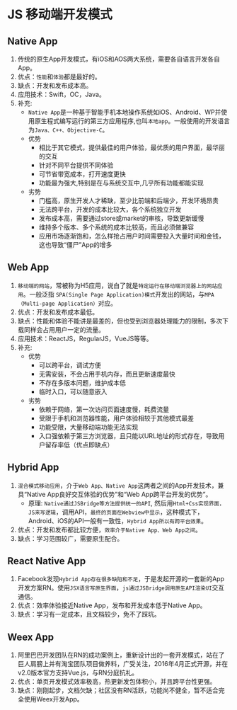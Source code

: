 # JS 移动端开发模式


## Native App
1. 传统的原生App开发模式，有iOS和AOS两大系统，需要各自语言开发各自App。
2. 优点：`性能`和`体验`都是最好的。
3. 缺点：开发和发布成本高。
4. 应用技术：Swift，OC，Java。
5. 补充: 
    * `Native App`是一种基于智能手机本地操作系统如iOS、Android、WP并使用原生程式编写运行的第三方应用程序,也叫`本地app`。一般使用的开发语言为`Java、C++、Objective-C`。
    * 优势
        * 相比于其它模式，提供最佳的用户体验，最优质的用户界面，最华丽的交互
        * 针对不同平台提供不同体验
        * 可节省带宽成本，打开速度更快
        * 功能最为强大,特别是在与系统交互中,几乎所有功能都能实现
    * 劣势
        * 门槛高，原生开发人才稀缺，至少比前端和后端少，开发环境昂贵
        * 无法跨平台，开发的成本比较大，各个系统独立开发
        * 发布成本高，需要通过store或market的审核，导致更新缓慢
        * 维持多个版本、多个系统的成本比较高，而且必须做兼容
        * 应用市场逐渐饱和，怎么样抢占用户时间需要投入大量时间和金钱，这也导致“僵尸”App的增多

## Web App
1. `移动端的网站`，常被称为H5应用，说白了就是`特定运行在移动端浏览器上的网站应用`。一般泛指 `SPA(Single Page Application)模式`开发出的网站，与`MPA（Multi-page Application）`对应。
2. 优点：开发和发布成本最低。
3. 缺点：性能和体验不能讲是最差的，但也受到浏览器处理能力的限制，多次下载同样会占用用户一定的流量。
4. 应用技术：ReactJS，RegularJS，VueJS等等。
5. 补充: 
    * 优势
        * 可以跨平台，调试方便
        * 无需安装，不会占用手机内存，而且更新速度最快
        * 不存在多版本问题，维护成本低
        * 临时入口，可以随意嵌入
    * 劣势
        * 依赖于网络，第一次访问页面速度慢，耗费流量
        * 受限于手机和浏览器性能，用户体验相较于其他模式最差
        * 功能受限，大量移动端功能无法实现
        * 入口强依赖于第三方浏览器，且只能以URL地址的形式存在，导致用户留存率低（优点即缺点）


## Hybrid App
1. `混合模式移动应用`，介于`Web App、Native App`这两者之间的App开发技术，兼具“Native App良好交互体验的优势”和“Web App跨平台开发的优势”。
    * 原理: `Native通过JSBridge等方法提供统一的API`, 然后用`Html+Css实现界面，JS来写逻辑`，调用API，`最终的页面在Webview中显示`，这种模式下，Android、iOS的API一般有一致性，`Hybrid App所以有跨平台效果`。
2. 优点：开发和发布都比较方便，`效率介于Native App、Web App之间`。
3. 缺点：学习范围较广，需要原生配合。

## React Native App
1. Facebook发现`Hybrid App存在很多缺陷和不足`，于是发起开源的一套新的App开发方案RN。使用`JSX语言写原生界面`，`js通过JSBridge调用原生API渲染UI`交互通信。
2. 优点：效率体验接近Native App，发布和开发成本低于Native App。
3. 缺点：学习有一定成本，且文档较少，免不了踩坑。


## Weex App
1. 阿里巴巴开发团队在RN的成功案例上，重新设计出的一套开发模式，站在了巨人肩膀上并有淘宝团队项目做养料，广受关注，2016年4月正式开源，并在v2.0版本官方支持Vue.js，与RN分庭抗礼。
2. 优点：单页开发模式效率极高，热更新发包体积小，并且跨平台性更强。
3. 缺点：刚刚起步，文档欠缺；社区没有RN活跃，功能尚不健全，暂不适合完全使用Weex开发App。







